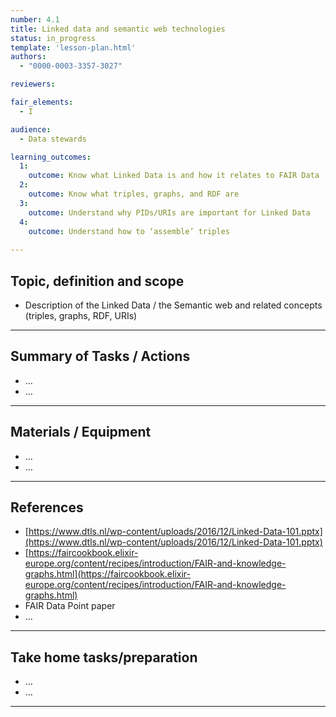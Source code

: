 ```yaml
---
number: 4.1
title: Linked data and semantic web technologies
status: in_progress
template: 'lesson-plan.html'
authors:
  - "0000-0003-3357-3027"

reviewers:

fair_elements:
  - I

audience:
  - Data stewards

learning_outcomes:
  1:
    outcome: Know what Linked Data is and how it relates to FAIR Data
  2:
    outcome: Know what triples, graphs, and RDF are
  3:
    outcome: Understand why PIDs/URIs are important for Linked Data
  4:
    outcome: Understand how to ‘assemble’ triples
    
---
```


## Topic, definition and scope



* Description of the Linked Data / the Semantic web and related concepts (triples, graphs, RDF, URIs)


---

## Summary of Tasks / Actions



* …
* …


---

## Materials / Equipment



* …
* …


---

## References



* [https://www.dtls.nl/wp-content/uploads/2016/12/Linked-Data-101.pptx](https://www.dtls.nl/wp-content/uploads/2016/12/Linked-Data-101.pptx) 
* [https://faircookbook.elixir-europe.org/content/recipes/introduction/FAIR-and-knowledge-graphs.html](https://faircookbook.elixir-europe.org/content/recipes/introduction/FAIR-and-knowledge-graphs.html)
* FAIR Data Point paper
* …


---

## Take home tasks/preparation



* …
* …


---
